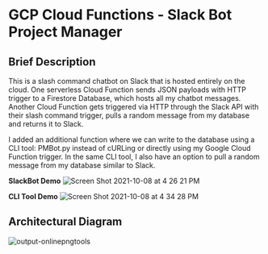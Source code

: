 # GCP Cloud Functions - Slack Bot Project Manager

## Brief Description
This is a slash command chatbot on Slack that is hosted entirely on the cloud. One serverless Cloud Function sends JSON payloads with HTTP trigger to a Firestore Database, which hosts all my chatbot messages. Another Cloud Function gets triggered via HTTP through the Slack API with their slash command trigger, pulls a random message from my database and returns it to Slack. 

I added an additional function where we can write to the database using a CLI tool: PMBot.py instead of cURLing or directly using my Google Cloud Function trigger. In the same CLI tool, I also have an option to pull a random message from my database similar to Slack.

**SlackBot Demo**
![Screen Shot 2021-10-08 at 4 26 21 PM](https://user-images.githubusercontent.com/89488845/136621935-6014a92f-fade-4049-81ac-f10561900964.png)

**CLI Tool Demo**
![Screen Shot 2021-10-08 at 4 34 28 PM](https://user-images.githubusercontent.com/89488845/136621910-b7998f95-c59a-4b35-9871-f6602707f560.png)

## Architectural Diagram

![output-onlinepngtools](https://user-images.githubusercontent.com/89488845/136622194-32c66ad4-8899-41b9-bb45-d72692aff21b.png)
